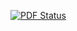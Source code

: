 [![PDF Status](https://www.sharelatex.com/github/repos/jaaanix/ST2-MCI-Portfolio/builds/latest/badge.svg)](https://www.sharelatex.com/github/repos/jaaanix/ST2-MCI-Portfolio/builds/latest/output.pdf)